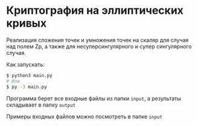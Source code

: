 # Криптография на эллиптических кривых

Реализация сложения точек и умножения точек на скаляр
для случая над полем Zp, а также для несуперсингулярного
и супер сингулярного случая.

Как запускать:
```sh
$ python3 main.py
# Или
$ py -3 main.py
```

Программа берет все входные файлы из папки `input`,
а результаты складывает в папку `output`

Примеры входных файлов можно посмотреть в папке `input`

